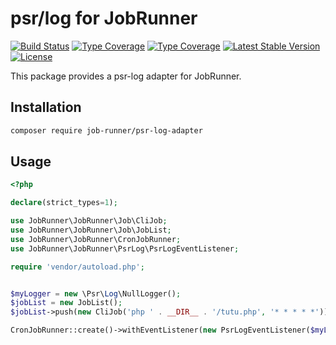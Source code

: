 # psr/log for JobRunner

[![Build Status](https://github.com/job-runner/psr-log-adapter/actions/workflows/continuous-integration.yml/badge.svg)](https://github.com/job-runner/psr-log-adapter/actions/workflows/continuous-integration.yml)
[![Type Coverage](https://shepherd.dev/github/job-runner/psr-log-adapter/coverage.svg)](https://shepherd.dev/github/job-runner/psr-log-adapter)
[![Type Coverage](https://shepherd.dev/github/job-runner/psr-log-adapter/level.svg)](https://shepherd.dev/github/job-runner/psr-log-adapter)
[![Latest Stable Version](https://poser.pugx.org/job-runner/psr-log-adapter/v/stable)](https://packagist.org/packages/job-runner/psr-log-adapter)
[![License](https://poser.pugx.org/job-runner/psr-log-adapter/license)](https://packagist.org/packages/job-runner/psr-log-adapter)

This package provides a psr-log adapter for JobRunner.

## Installation

````bash
composer require job-runner/psr-log-adapter
````

## Usage

````php
<?php

declare(strict_types=1);

use JobRunner\JobRunner\Job\CliJob;
use JobRunner\JobRunner\Job\JobList;
use JobRunner\JobRunner\CronJobRunner;
use JobRunner\JobRunner\PsrLog\PsrLogEventListener;

require 'vendor/autoload.php';


$myLogger = new \Psr\Log\NullLogger();
$jobList = new JobList();
$jobList->push(new CliJob('php ' . __DIR__ . '/tutu.php', '* * * * *'));

CronJobRunner::create()->withEventListener(new PsrLogEventListener($myLogger));->run($jobList);

````
